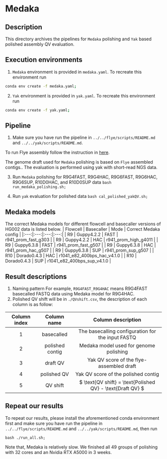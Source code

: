 # Medaka
## Description
This directory archives the pipelines for `Medaka` polishing and `Yak` based polished assembly QV evaluation.


## Execution environments
1. `Medaka` environment is provided in `medaka.yaml`. To recreate this environment run
```bash
conda env create -f medaka.yaml;
```

2. `Yak` environment is provided in `yak.yaml`. To recreate this environment run
```bash
conda env create -f yak.yaml;
```


## Pipeline
1. Make sure you have run the pipeline in `../../flye/scripts/README.md` and `../../yak/scripts/README.md`.

To run Flye assembly follow the instruction in [here](../../flye/scripts/README.md).

The genome draft used for `Medaka` polishing is based on `Flye` assembled contigs.. The evaluation is performed using yak with short-read NGS data.


3. Run `Medaka` polishing for R9G4FAST, R9G4HAC, R9G6FAST, R9G6HAC, R9G6SUP, R10D0HAC, and R10D0SUP data
`bash run_medaka_polishing.sh;`


4. Run `yak` evaluation for polished data
`bash cal_polished_yakQV.sh;`

## Medaka models
The correct Medaka models for different flowcell and basecaller versions of HG002 data is listed below.
| Flowcell | Basecaller | Mode | Correct Medaka config |
|:---:|:---:|:---:|:---:|
| R9 | Guppy4.2.2 | FAST | r941_prom_fast_g303 |
| R9 | Guppy4.2.2 | HAC | r941_prom_high_g4011 |
| R9 | Guppy6.3.8 | FAST | r941_prom_fast_g507 |
| R9 | Guppy6.3.8 | HAC | r941_prom_hac_g507 |
| R9 | Guppy6.3.8 | SUP | r941_prom_sup_g507 |
| R10 | Dorado0.4.3 | HAC | r1041_e82_400bps_hac_v4.1.0 |
| R10 | Dorado0.4.3 | SUP | r1041_e82_400bps_sup_v4.1.0 |

## Result descriptions
1. Naming pattern
   For example, `R9G4FAST_R9G4HAC` means R9G4FAST basecalled FASTQ data using Medaka model for R9G4HAC.
3. Polished QV shift will be in `./QVshift.csv`, the description of each column is as follow:

| Column index | Column name | Column description |
|:---:|:---:|:---:|
| 1 | basecalled | The basecalling configuration for the input FASTQ | 
| 2 | polished contig | Medaka model used for genome polishing |
| 3 | draft QV | Yak QV score of the flye-assembled draft |
| 4 | polished QV | Yak QV score of the polished contig |
| 5 | QV shift | $ \text{QV shift} = \text{Polished QV} - \text{Draft QV} $ |



## Repeat our results
To repeat our results, please install the aforementioned conda environment first and  make sure you have run the pipeline in `../../flye/scripts/README.md` and `../../yak/scripts/README.md`, then run
```
bash ./run_all.sh;
```
Note that, Medaka is relatively slow. We finished all 49 groups of polishing with 32 cores and an Nvidia RTX A5000 in 3 weeks.
